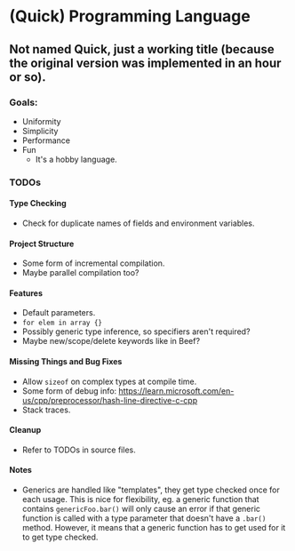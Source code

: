 # (Quick) Programming Language
## Not named Quick, just a working title (because the original version was implemented in an hour or so).

### Goals:
- Uniformity
- Simplicity
- Performance
- Fun
    - It's a hobby language.

### TODOs

#### Type Checking
- Check for duplicate names of fields and environment variables.

#### Project Structure
- Some form of incremental compilation.
- Maybe parallel compilation too?

#### Features
- Default parameters.
- `for elem in array {}`
- Possibly generic type inference, so specifiers aren't required?
- Maybe new/scope/delete keywords like in Beef?

#### Missing Things and Bug Fixes
- Allow `sizeof` on complex types at compile time.
- Some form of debug info: https://learn.microsoft.com/en-us/cpp/preprocessor/hash-line-directive-c-cpp
- Stack traces.

#### Cleanup
- Refer to TODOs in source files.

#### Notes
- Generics are handled like "templates", they get type checked once for each usage. This is nice for flexibility, eg. a generic function that contains `genericFoo.bar()` will only cause an error if that generic function is called with a type parameter that doesn't have a `.bar()` method. However, it means that a generic function has to get used for it to get type checked.